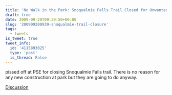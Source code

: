 ```yaml
---
title: 'No Walk in the Park: Snoqualmie Falls Trail Closed for Unwanted Construction'
draft: true
date: 2009-09-20T09:39:50+00:00
slug: '200909200939-snoqualmie-trail-closure'
tags:
  - tweets
is_tweet: true
tweet_info:
  id: '4115893025'
  type: 'post'
  is_thread: False
---
```




pissed off at PSE for closing Snoqualmie Falls trail. There is no reason for any new construction at park but they are going to do anyway.

[Discussion](https://x.com/sytelus/status/4115893025)
